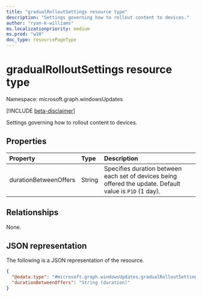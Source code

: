 ```yaml
---
title: "gradualRolloutSettings resource type"
description: "Settings governing how to rollout content to devices."
author: "ryan-k-williams"
ms.localizationpriority: medium
ms.prod: "w10"
doc_type: resourcePageType
---
```


# gradualRolloutSettings resource type

Namespace: microsoft.graph.windowsUpdates

[!INCLUDE [beta-disclaimer](../../includes/beta-disclaimer.md)]

Settings governing how to rollout content to devices.

## Properties
|Property|Type|Description|
|:---|:---|:---|
|durationBetweenOffers|String|Specifies duration between each set of devices being offered the update. Default value is `P1D` (1 day).|

## Relationships
None.

## JSON representation
The following is a JSON representation of the resource.
<!-- {
  "blockType": "resource",
  "@odata.type": "microsoft.graph.windowsUpdates.gradualRolloutSettings"
}
-->
``` json
{
  "@odata.type": "#microsoft.graph.windowsUpdates.gradualRolloutSettings",
  "durationBetweenOffers": "String (duration)"
}
```

